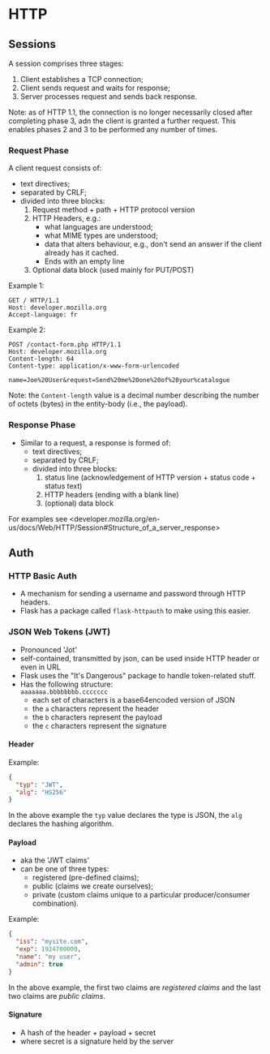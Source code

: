 HTTP
====

Sessions
--------

A session comprises three stages:
1. Client establishes a TCP connection;
2. Client sends request and waits for response;
3. Server processes request and sends back response.

Note: as of HTTP 1.1, the connection is no longer necessarily closed after
completing phase 3, adn the client is granted a further request. This enables
phases 2 and 3 to be performed any number of times.

### Request Phase ###

A client request consists of:
- text directives;
- separated by CRLF;
- divided into three blocks:
  1. Request method + path + HTTP protocol version
  2. HTTP Headers, e.g.:
     - what languages are understood;
     - what MIME types are understood;
     - data that alters behaviour, e.g., don't send an answer if the client
       already has it cached.
     - Ends with an empty line
  3. Optional data block (used mainly for PUT/POST)


Example 1:
```http
GET / HTTP/1.1
Host: developer.mozilla.org
Accept-language: fr

```

Example 2:
```http
POST /contact-form.php HTTP/1.1
Host: developer.mozilla.org
Content-length: 64
Content-type: application/x-www-form-urlencoded

name=Joe%20User&request=Send%20me%20one%20of%20your%catalogue
```

Note: the `Content-length` value is a decimal number describing the number of
octets (bytes) in the entity-body (i.e., the payload).

### Response Phase ###

- Similar to a request, a response is formed of:
  - text directives;
  - separated by CRLF;
  - divided into three blocks:
    1. status line (acknowledgement of HTTP version + status code + status text)
    2. HTTP headers (ending with a blank line)
    3. (optional) data block

For examples see <developer.mozilla.org/en-us/docs/Web/HTTP/Session#Structure_of_a_server_response>

Auth
----

### HTTP Basic Auth ###

- A mechanism for sending a username and password through HTTP headers.
- Flask has a package called `flask-httpauth` to make using this easier.

### JSON Web Tokens (JWT) ###

- Pronounced 'Jot'
- self-contained, transmitted by json, can be used inside HTTP header
  or even in URL
- Flask uses the "It's Dangerous" package to handle token-related stuff.
- Has the following structure:  
  `aaaaaaa.bbbbbbbb.ccccccc`
  - each set of characters is a base64encoded version of JSON
  - the `a` characters represent the header
  - the `b` characters represent the payload
  - the `c` characters represent the signature

#### Header ####

Example:
```json
{
  "typ": "JWT",
  "alg": "HS256"
}
```

In the above example the `typ` value declares the type is JSON, the `alg`
declares the hashing algorithm.

#### Payload ####

- aka the 'JWT claims'
- can be one of three types:
  - registered (pre-defined claims);
  - public (claims we create ourselves);
  - private (custom claims unique to a particular producer/consumer 
    combination).

Example:
```json
{
  "iss": "mysite.com",
  "exp": 1924700000,
  "name": "my user",
  "admin": true
}
```

In the above example, the first two claims are *registered claims* and the 
last two claims are *public claims*.

#### Signature ####

- A hash of the header + payload + secret
- where secret is a signature held by the server


